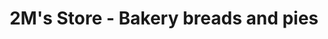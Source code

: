 ---
title: "2M's Store - Bakery breads and pies"
url: /baguio/2ms-store-bakery-breads-and-pies/
shop: Bäckerei
---